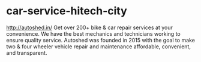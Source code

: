 # car-service-hitech-city
 http://autoshed.in/  Get over 200+ bike &amp; car repair services at your convenience. We have the best mechanics and technicians working to ensure quality service. Autoshed was founded in 2015 with the goal to make two &amp; four wheeler vehicle repair and maintenance affordable, convenient, and transparent.
